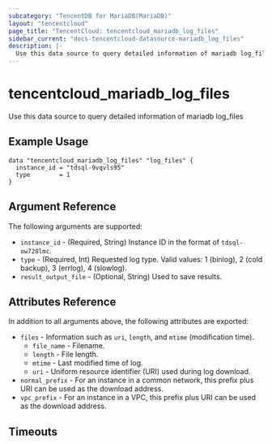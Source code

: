 ```yaml
---
subcategory: "TencentDB for MariaDB(MariaDB)"
layout: "tencentcloud"
page_title: "TencentCloud: tencentcloud_mariadb_log_files"
sidebar_current: "docs-tencentcloud-datasource-mariadb_log_files"
description: |-
  Use this data source to query detailed information of mariadb log_files
---
```


# tencentcloud_mariadb_log_files

Use this data source to query detailed information of mariadb log_files

## Example Usage

```hcl
data "tencentcloud_mariadb_log_files" "log_files" {
  instance_id = "tdsql-9vqvls95"
  type        = 1
}
```

## Argument Reference

The following arguments are supported:

* `instance_id` - (Required, String) Instance ID in the format of `tdsql-ow728lmc`.
* `type` - (Required, Int) Requested log type. Valid values: 1 (binlog), 2 (cold backup), 3 (errlog), 4 (slowlog).
* `result_output_file` - (Optional, String) Used to save results.

## Attributes Reference

In addition to all arguments above, the following attributes are exported:

* `files` - Information such as `uri`, `length`, and `mtime` (modification time).
  * `file_name` - Filename.
  * `length` - File length.
  * `mtime` - Last modified time of log.
  * `uri` - Uniform resource identifier (URI) used during log download.
* `normal_prefix` - For an instance in a common network, this prefix plus URI can be used as the download address.
* `vpc_prefix` - For an instance in a VPC, this prefix plus URI can be used as the download address.


## Timeouts

<no value>


